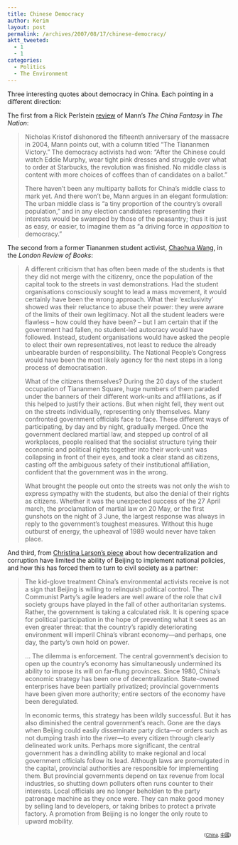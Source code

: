 ```yaml
---
title: Chinese Democracy
author: Kerim
layout: post
permalink: /archives/2007/08/17/chinese-democracy/
aktt_tweeted:
  - 1
  - 1
categories:
  - Politics
  - The Environment
---
```

Three interesting quotes about democracy in China. Each pointing in a different direction:

The first from a Rick Perlstein <a href="http://www.thenation.com/doc/20070625/perlstein" onclick="_gaq.push(['_trackEvent', 'outbound-article', 'http://www.thenation.com/doc/20070625/perlstein', 'review']);" >review</a> of Mann&#8217;s *The China Fantasy* in *The Nation*:

> Nicholas Kristof dishonored the fifteenth anniversary of the massacre in 2004, Mann points out, with a column titled &#8220;The Tiananmen Victory.&#8221; The democracy activists had won: &#8220;After the Chinese could watch Eddie Murphy, wear tight pink dresses and struggle over what to order at Starbucks, the revolution was finished. No middle class is content with more choices of coffees than of candidates on a ballot.&#8221;
> 
> There haven&#8217;t been any multiparty ballots for China&#8217;s middle class to mark yet. And there won&#8217;t be, Mann argues in an elegant formulation: The urban middle class is &#8220;a tiny proportion of the country&#8217;s overall population,&#8221; and in any election candidates representing their interests would be swamped by those of the peasantry; thus it is just as easy, or easier, to imagine them as &#8220;a driving force in *opposition* to democracy.&#8221; 

<!--more-->

  
The second from a former Tiananmen student activist, <a href="http://www.lrb.co.uk/v29/n13/wang01_.html" onclick="_gaq.push(['_trackEvent', 'outbound-article', 'http://www.lrb.co.uk/v29/n13/wang01_.html', 'Chaohua Wang']);" >Chaohua Wang</a>, in the *London Review of Books*:

> A different criticism that has often been made of the students is that they did not merge with the citizenry, once the population of the capital took to the streets in vast demonstrations. Had the student organisations consciously sought to lead a mass movement, it would certainly have been the wrong approach. What their ‘exclusivity’ showed was their reluctance to abuse their power: they were aware of the limits of their own legitimacy. Not all the student leaders were flawless – how could they have been? – but I am certain that if the government had fallen, no student-led autocracy would have followed. Instead, student organisations would have asked the people to elect their own representatives, not least to reduce the already unbearable burden of responsibility. The National People’s Congress would have been the most likely agency for the next steps in a long process of democratisation.
> 
> What of the citizens themselves? During the 20 days of the student occupation of Tiananmen Square, huge numbers of them paraded under the banners of their different work-units and affiliations, as if this helped to justify their actions. But when night fell, they went out on the streets individually, representing only themselves. Many confronted government officials face to face. These different ways of participating, by day and by night, gradually merged. Once the government declared martial law, and stepped up control of all workplaces, people realised that the socialist structure tying their economic and political rights together into their work-unit was collapsing in front of their eyes, and took a clear stand as citizens, casting off the ambiguous safety of their institutional affiliation, confident that the government was in the wrong.
> 
> What brought the people out onto the streets was not only the wish to express sympathy with the students, but also the denial of their rights as citizens. Whether it was the unexpected success of the 27 April march, the proclamation of martial law on 20 May, or the first gunshots on the night of 3 June, the largest response was always in reply to the government’s toughest measures. Without this huge outburst of energy, the upheaval of 1989 would never have taken place. 

And third, from <a href="http://www.washingtonmonthly.com/features/2007/0707.Larson.html" onclick="_gaq.push(['_trackEvent', 'outbound-article', 'http://www.washingtonmonthly.com/features/2007/0707.Larson.html', 'Christina Larson&#8217;s piece']);" >Christina Larson&#8217;s piece</a> about how decentralization and corruption have limited the ability of Beijing to implement national policies, and how this has forced them to turn to civil society as a partner:

> The kid-glove treatment China’s environmental activists receive is not a sign that Beijing is willing to relinquish political control. The Communist Party’s agile leaders are well aware of the role that civil society groups have played in the fall of other authoritarian systems. Rather, the government is taking a calculated risk. It is opening space for political participation in the hope of preventing what it sees as an even greater threat: that the country’s rapidly deteriorating environment will imperil China’s vibrant economy—and perhaps, one day, the party’s own hold on power.
> 
> &#8230; The dilemma is enforcement. The central government’s decision to open up the country’s economy has simultaneously undermined its ability to impose its will on far-flung provinces. Since 1980, China’s economic strategy has been one of decentralization. State-owned enterprises have been partially privatized; provincial governments have been given more authority; entire sectors of the economy have been deregulated.
> 
> In economic terms, this strategy has been wildly successful. But it has also diminished the central government’s reach. Gone are the days when Beijing could easily disseminate party dicta—or orders such as not dumping trash into the river—to every citizen through clearly delineated work units. Perhaps more significant, the central government has a dwindling ability to make regional and local government officials follow its lead. Although laws are promulgated in the capital, provincial authorities are responsible for implementing them. But provincial governments depend on tax revenue from local industries, so shutting down polluters often runs counter to their interests. Local officials are no longer beholden to the party patronage machine as they once were. They can make good money by selling land to developers, or taking bribes to protect a private factory. A promotion from Beijing is no longer the only route to upward mobility. 

<!-- technorati tags start -->

<div style="text-align:right;">
  <span style="font-size:x-small;">{<a href="http://www.technorati.com/tag/China" onclick="_gaq.push(['_trackEvent', 'outbound-article', 'http://www.technorati.com/tag/China', 'China']);"  rel="tag">China</a>, <a href="http://www.technorati.com/tag/中國" onclick="_gaq.push(['_trackEvent', 'outbound-article', 'http://www.technorati.com/tag/中國', '中國']);"  rel="tag">中國</a>}</span>


<!-- technorati tags end -->

